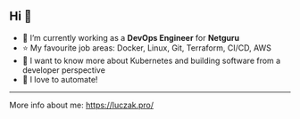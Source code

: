 ## Hi 👋


- 🔭 I’m currently working as a **DevOps Engineer** for **Netguru**
- ⭐️ My favourite job areas: Docker, Linux, Git, Terraform, CI/CD, AWS 
- 🌱 I want to know more about Kubernetes and building software from a developer perspective
- 🚀 I love to automate!

---
More info about me: https://luczak.pro/
